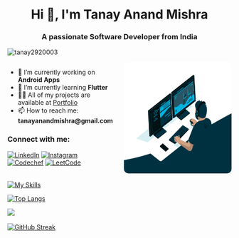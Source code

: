 

<h1 align="center">Hi 👋, I'm Tanay Anand Mishra</h1>
<h3 align="center">A passionate Software Developer from India</h3>

<p align="left">
  <img src="https://komarev.com/ghpvc/?username=tanay2920003&label=Profile%20views&color=0e75b6&style=flat" alt="tanay2920003" />
</p>

<div style="display: flex; justify-content: space-between; align-items: flex-start;">
  <div style="flex: 1; padding-right: 20px;">
    <ul>
      <li>🔭 I’m currently working on <strong>Android Apps</strong></li>
      <li>🌱 I’m currently learning <strong>Flutter</strong></li>
      <li>👨‍💻 All of my projects are available at <a href="https://tanay2920003.github.io/Portfolio22/">Portfolio</a></li>
      <li>📫 How to reach me: <strong>tanayanandmishra@gmail.com</strong></li>
    </ul>
<p>
    <h3 align="left">Connect with me:</h3>
    <div class="social-icons">
      <a href="https://www.linkedin.com/in/tanayanandmishra" target="_blank"><img src="https://img.icons8.com/fluency/48/000000/linkedin-2.png" alt="LinkedIn" /></a>
      <a href="https://www.instagram.com/echoonetango" target="_blank"><img src="https://img.icons8.com/fluency/48/000000/instagram-new.png" alt="Instagram" /></a>
      <a href="https://www.codechef.com/users/basic_peacocks" target="_blank"><img src="https://img.icons8.com/fluency/48/000000/codechef.png" alt="Codechef" /></a>
      <a href="https://leetcode.com/u/tanayanandmishra/" target="_blank"><img src="https://img.icons8.com/?size=100&id=9L16NypUzu38&format=png&color=000000" alt="LeetCode" /></a>
    </div>
  </div>

  <div style="flex: 1; text-align: right;">
    <img src="code.gif" alt="Code GIF" width="300" height="250" style="border-radius: 10px;">
  </div>
</div>


[![My Skills](https://skillicons.dev/icons?i=cpp,dart,flutter,bash,js,linux,python,react,arduino,unreal%20engine%205&perline=3)](https://skillicons.dev)

[![Top Langs](https://github-readme-stats.vercel.app/api/top-langs/?username=Tanay2920003&layout=compact)](https://github.com/anuraghazra/github-readme-stats)

<picture>
  <source
    srcset="https://github-readme-stats.vercel.app/api?username=Tanay2920003&show_icons=true&theme=light"
    media="(prefers-color-scheme: light), (prefers-color-scheme: no-preference)"
  />
  <source
    srcset="https://github-readme-stats.vercel.app/api?username=Tanay2920003&show_icons=true"
    media="(prefers-color-scheme: dark)"
  />
  <img src="https://github-readme-stats.vercel.app/api?username=Tanay2920003&show_icons=true" />
</picture>
<br>

[![GitHub Streak](https://streak-stats.demolab.com?user=Tanay2920003&border_radius=10&date_format=j%20M%5B%20Y%5D&mode=weekly&card_width=496&card_height=193)](https://git.io/streak-stats)


<style>
  /* Include your external CSS file */
  @import('style.css');
</style>
